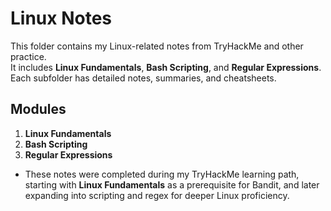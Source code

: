# Linux Notes

This folder contains my Linux-related notes from TryHackMe and other practice.  
It includes **Linux Fundamentals**, **Bash Scripting**, and **Regular Expressions**.  
Each subfolder has detailed notes, summaries, and cheatsheets.

## Modules
1. **Linux Fundamentals**
2. **Bash Scripting**
3. **Regular Expressions**
  
- These notes were completed during my TryHackMe learning path, starting with **Linux Fundamentals** as a prerequisite for Bandit, and later expanding into scripting and regex for deeper Linux proficiency.

